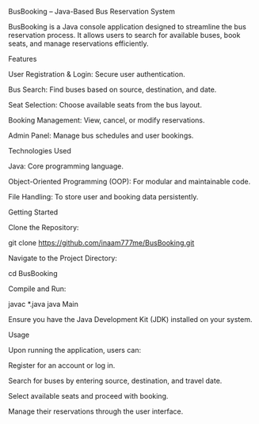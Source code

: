 BusBooking – Java-Based Bus Reservation System

BusBooking is a Java console application designed to streamline the bus reservation process. It allows users to search for available buses, book seats, and manage reservations efficiently.

Features

User Registration & Login: Secure user authentication.

Bus Search: Find buses based on source, destination, and date.

Seat Selection: Choose available seats from the bus layout.

Booking Management: View, cancel, or modify reservations.

Admin Panel: Manage bus schedules and user bookings.

Technologies Used

Java: Core programming language.

Object-Oriented Programming (OOP): For modular and maintainable code.

File Handling: To store user and booking data persistently.

Getting Started

Clone the Repository:

git clone https://github.com/inaam777me/BusBooking.git


Navigate to the Project Directory:

cd BusBooking


Compile and Run:

javac *.java
java Main


Ensure you have the Java Development Kit (JDK) installed on your system.

Usage

Upon running the application, users can:

Register for an account or log in.

Search for buses by entering source, destination, and travel date.

Select available seats and proceed with booking.

Manage their reservations through the user interface.
